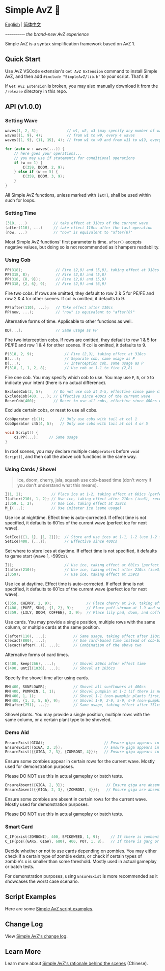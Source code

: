 # Simple AvZ 💫

[English](./README(eng).md) | [简体中文](../README.md)

*---------- the brand-new AvZ experience*

Simple AvZ is a syntax simplification framework based on AvZ 1.

## Quick Start

Use AvZ VSCode extension's `Get AvZ Extension` command to install Simple AvZ, and then add `#include "SimpleAvZ/lib.h"` to your script. That's it!

If `Get AvZ Extension` is broken, you may also manually download it from the `/release` directory in this repo.

## API (v1.0.0)

### Setting Wave

```cpp
waves(1, 2, 3);             // w1, w2, w3 (may specify any number of waves)
waves({1, 9}, 4);           // from w1 to w9, every 4 waves
waves({1, 9}, {11, 19}, 4); // from w1 to w9 and from w11 to w19, every 4 waves
```

```cpp
for (auto w : waves(...)) {
    // here goes your operations...
    // you may use if statements for conditional operations
    if (w == 1) {
        C(359, DOOM, 2, 9);
    } else if (w == 5) {
        C(359, DOOM, 3, 9);
    }
}
```

All Simple AvZ functions, unless marked with `[EXT]`, shall be used within such for loops.

### Setting Time

```cpp
(318, ...)            // take effect at 318cs of the current wave
(after(110), ...)     // take effect 110cs after the last operation
(now, ...)            // "now" is equivalent to "after(0)"
```

Most Simple AvZ functions' first parameter is time. `after()` accepts negative values, but doing so is not recommended as it hampers readability.


### Using Cob

```cpp
PP(318);               // Fire (2,9) and (5,9), taking effect at 318cs
PP(318, 8);            // Fire (2,8) and (5,8)
PP(318, {8, 9});       // Fire (2,8) and (5,9)
PP(318, {2, 6}, 9);    // Fire (2,9) and (6,9)
```

Fire two cobs. If rows are omitted, they default to row 2 & 5 for PE/FE and row 2 & 4 for other scenes. If col is omitted, it defaults to 9.

```cpp
PP(after(110), ...);   // Take effect after 110cs
PP(now, ...);          // "now" is equivalent to "after(0)"
```

Alternative forms of time. Applicable to other functions as well.

```cpp
DD(...);               // Same usage as PP
```

Fire two interception cobs. If rows are omitted, they default to row 1 & 5 for PE/FE and row 1 & 4 for other scenes. If col is omitted, it defaults to 9.

```cpp
P(318, 2, 9);              // Fire (2,9), taking effect at 318cs
B(...);                    // Separate cob, same usage as P
D(...);                    // Interception cob, same usage as P
P(318, 1, 1, 2, 8);        // Use cob at 1-1 to fire (2,8)
```

Fire one cob. You may specify which cob to use. You may use `P`, `B`, or `D` to indicate your intent (there is no actual difference).

```cpp
ExcludeCob(3, 5);     // Do not use cob at 3-5, effective since game start [EXT]
ExcludeCob(400, ...); // Effective since 400cs of the current wave
ResetCob(400);        // Reset to use all cobs, effective since 400cs of the current wave
```

Exclude certain cobs, or reset to use all cobs.

```cpp
CobOperator c1(1);       // Only use cobs with tail at col 1
CobOperator c45(4, 5);   // Only use cobs with tail at col 4 or 5

void Script() {
    c1.PP(...);     // Same usage
}
```

In roof scenes, you may declare multiple `CobOperator`s before `void Script()`, and then call the above cob functions in the same way.

### Using Cards / Shovel

> Ice, doom, cherry, jala, squash use cob-based time (don't worry if you don't understand what this means).

```cpp
I(1, 2);             // Place ice at 1-2, taking effect at 601cs (perfect ice)
I(after(210), 1, 2); // Use ice, taking effect after 210cs (ice3), recommended to be used after activation cobs
I(359, 1, 2);        // Use ice, taking effect at 359cs
M_I(...);            // Use imitater ice (same usage)
```

Use ice at nighttime. Effect time is auto-corrected. If effect time is not specified, it defaults to 601cs of the current wave (perfect ice for next wave).

```cpp
SetIce({{1, 1}, {1, 2}});  // Store and use ices at 1-1, 1-2 (use 1-2 first), effective since game start [EXT]
SetIce(400, {...});        // Effective since 400cs
```

Set where to store ices at daytime. If effect time is not specified, it defaults to game start (wave 1, -599cs).

```cpp
I();                       // Use ice, taking effect at 601cs (perfect ice)
I(after(210));             // Use ice, taking effect after 210cs (ice3), recommended to be used after activation cobs
I(359);                    // Use ice, taking effect at 359cs
```

Use ice at daytime. Effect time is auto-corrected. If effect time is not specified, it defaults to 601cs of the current wave (perfect ice for next wave).

```cpp
C(359, CHERRY, 2, 9);                // Place cherry at 2-9, taking effect at 359cs
C(400, {PUFF, SUN}, {1, 2}, 9);      // Place puff-shroom at 1-9 and sun-shroom at 2-9 
C(359, {LILY, DOOM, COFFEE}, 3, 9);  // Place lily pad, doom, and coffee bean at 3-9
```

Use cards. You may provide a single position, multiple rows with the same column, or multiple cards at the same position.

```cpp
C(after(110), ...);            // Same usage, taking effect after 110cs
C(exact(800), ...);            // Use card-based time instead of cob-based time, taking effect at 800cs
C(exact(after(..)), ...);      // Combination of the above two
```

Alternative forms of card times.

```cpp
C(400, keep(266), ...);        // Shovel 266cs after effect time
C(400, until(1036), ...);      // Shovel at 1036cs
```

Specify the shovel time after using cards.

```cpp
RM(400, SUNFLOWER);            // Shovel all sunflowers at 400cs
RM(400, PUMPKIN, 1, 1);        // Shovel pumpkin at 1-1 (if there is no pumpkin, do nothing)
RM(400, 1, 1);                 // Shovel 1-1 (non-pumpkin plants first)
RM(400, {1, 2, 5, 6}, 9);      // Shovel 1-9, 2-9, 5-9, 6-9 (non-pumpkin plants first)
RM(after(751), ...);           // Same usage, taking effect after 751cs
```

Shovel plants. You may provide a single position, multiple rows with the same column, or a certain plant type to be shoveled.

### Demo Aid

```cpp
EnsureExist(GIGA);                           // Ensure giga appears in all reasonable rows
EnsureExist({GIGA, 2, 3});                   // Ensure giga appears in row 2 & 3
EnsureExist({{GIGA, 2, 3}, {ZOMBONI, 4}});   // Ensure giga appears in row 2 & 3 and zomboni appears in row 4
```

Ensure some zombies appear in certain rows for the current wave. Mostly used for demonstration purposes.

Please DO NOT use this in actual gameplay or batch tests.

```cpp
EnsureAbsent({GIGA, 2, 3});                   // Ensure giga are absent in row 2 & 3
EnsureAbsent({{GIGA, 2, 3}, {ZOMBONI, 4}});   // Ensure giga are absent in row 2 & 3 and zomboni are absent in row 4
```

Ensure some zombies are absent in certain rows for the current wave. Mostly used for demonstration purposes.

Please DO NOT use this in actual gameplay or batch tests.

### Smart Card

```cpp
C_IF(exist(ZOMBONI), 400, SPIKEWEED, 1, 9);     // If there is zomboni in row 1, place spikeweed at 1-9 at 400cs
C_IF(pos({GARG, GIGA}, 680), 400, POT, 1, 8);   // If there is garg or giga with int(x)≤680, place flower pot at 1-8 at 400cs
```

Decide whether or not to use cards depending on zombies. You may either check if a certain type of zombie exists, or check if certain types of zombie's x is smaller than some threshold. Mostly used in actual gameplay or batch tests.

For demonstration purposes, using `EnsureExist` is more recommended as it showcases the worst case scenario.

## Script Examples

Here are some [Simple AvZ script examples](../examples/).

## Change Log

View [Simple AvZ's change log](./CHANGELOG.md).

## Learn More

Learn more about [Simple AvZ's rationale behind the scenes](./About.md) (Chinese).
